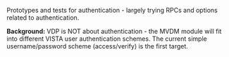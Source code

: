 Prototypes and tests for authentication - largely trying RPCs and options related to authentication.

__Background:__ VDP is NOT about authentication - the MVDM module will fit into different VISTA user authentication schemes. The current simple username/password scheme (access/verify) is the first target.
